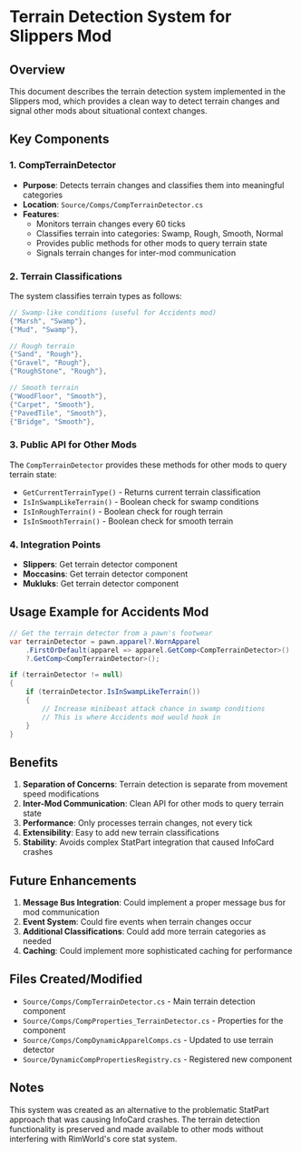 # Terrain Detection System for Slippers Mod

## Overview
This document describes the terrain detection system implemented in the Slippers mod, which provides a clean way to detect terrain changes and signal other mods about situational context changes.

## Key Components

### 1. CompTerrainDetector
- **Purpose**: Detects terrain changes and classifies them into meaningful categories
- **Location**: `Source/Comps/CompTerrainDetector.cs`
- **Features**:
  - Monitors terrain changes every 60 ticks
  - Classifies terrain into categories: Swamp, Rough, Smooth, Normal
  - Provides public methods for other mods to query terrain state
  - Signals terrain changes for inter-mod communication

### 2. Terrain Classifications
The system classifies terrain types as follows:

```csharp
// Swamp-like conditions (useful for Accidents mod)
{"Marsh", "Swamp"},
{"Mud", "Swamp"},

// Rough terrain
{"Sand", "Rough"},
{"Gravel", "Rough"},
{"RoughStone", "Rough"},

// Smooth terrain
{"WoodFloor", "Smooth"},
{"Carpet", "Smooth"},
{"PavedTile", "Smooth"},
{"Bridge", "Smooth"},
```

### 3. Public API for Other Mods
The `CompTerrainDetector` provides these methods for other mods to query terrain state:

- `GetCurrentTerrainType()` - Returns current terrain classification
- `IsInSwampLikeTerrain()` - Boolean check for swamp conditions
- `IsInRoughTerrain()` - Boolean check for rough terrain
- `IsInSmoothTerrain()` - Boolean check for smooth terrain

### 4. Integration Points
- **Slippers**: Get terrain detector component
- **Moccasins**: Get terrain detector component  
- **Mukluks**: Get terrain detector component

## Usage Example for Accidents Mod

```csharp
// Get the terrain detector from a pawn's footwear
var terrainDetector = pawn.apparel?.WornApparel
    .FirstOrDefault(apparel => apparel.GetComp<CompTerrainDetector>() != null)
    ?.GetComp<CompTerrainDetector>();

if (terrainDetector != null)
{
    if (terrainDetector.IsInSwampLikeTerrain())
    {
        // Increase minibeast attack chance in swamp conditions
        // This is where Accidents mod would hook in
    }
}
```

## Benefits

1. **Separation of Concerns**: Terrain detection is separate from movement speed modifications
2. **Inter-Mod Communication**: Clean API for other mods to query terrain state
3. **Performance**: Only processes terrain changes, not every tick
4. **Extensibility**: Easy to add new terrain classifications
5. **Stability**: Avoids complex StatPart integration that caused InfoCard crashes

## Future Enhancements

1. **Message Bus Integration**: Could implement a proper message bus for mod communication
2. **Event System**: Could fire events when terrain changes occur
3. **Additional Classifications**: Could add more terrain categories as needed
4. **Caching**: Could implement more sophisticated caching for performance

## Files Created/Modified

- `Source/Comps/CompTerrainDetector.cs` - Main terrain detection component
- `Source/Comps/CompProperties_TerrainDetector.cs` - Properties for the component
- `Source/Comps/CompDynamicApparelComps.cs` - Updated to use terrain detector
- `Source/DynamicCompPropertiesRegistry.cs` - Registered new component

## Notes

This system was created as an alternative to the problematic StatPart approach that was causing InfoCard crashes. The terrain detection functionality is preserved and made available to other mods without interfering with RimWorld's core stat system.
